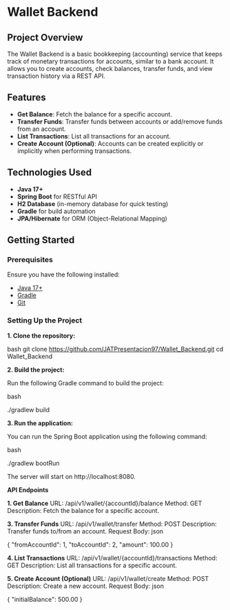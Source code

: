 # Wallet Backend

## Project Overview

The Wallet Backend is a basic bookkeeping (accounting) service that keeps track of monetary transactions for accounts, similar to a bank account. It allows you to create accounts, check balances, transfer funds, and view transaction history via a REST API.

## Features

- **Get Balance**: Fetch the balance for a specific account.
- **Transfer Funds**: Transfer funds between accounts or add/remove funds from an account.
- **List Transactions**: List all transactions for an account.
- **Create Account (Optional)**: Accounts can be created explicitly or implicitly when performing transactions.

## Technologies Used

- **Java 17+**
- **Spring Boot** for RESTful API
- **H2 Database** (in-memory database for quick testing)
- **Gradle** for build automation
- **JPA/Hibernate** for ORM (Object-Relational Mapping)

## Getting Started

### Prerequisites

Ensure you have the following installed:

- [Java 17+](https://www.oracle.com/java/technologies/javase-jdk17-downloads.html)
- [Gradle](https://gradle.org/install/)
- [Git](https://git-scm.com/)

### Setting Up the Project

**1. Clone the repository:**

   bash
   git clone https://github.com/JATPresentacion97/Wallet_Backend.git
   cd Wallet_Backend
   
**2. Build the project:**

   Run the following Gradle command to build the project:
   
   bash
   
   ./gradlew build

**3. Run the application:**

   You can run the Spring Boot application using the following command:
   
   bash
   
   ./gradlew bootRun
   
   The server will start on http://localhost:8080.

**API Endpoints**

**1. Get Balance**
   URL: /api/v1/wallet/{accountId}/balance
   Method: GET
   Description: Fetch the balance for a specific account.

**3. Transfer Funds**
   URL: /api/v1/wallet/transfer
   Method: POST
   Description: Transfer funds to/from an account.
   Request Body:
   json
   
   {
     "fromAccountId": 1,
     "toAccountId": 2,
     "amount": 100.00
   }

**4. List Transactions**
   URL: /api/v1/wallet/{accountId}/transactions
   Method: GET
   Description: List all transactions for a specific account.

**5. Create Account (Optional)**
   URL: /api/v1/wallet/create
   Method: POST
   Description: Create a new account.
   Request Body:
   json
   
   {
     "initialBalance": 500.00
   }
